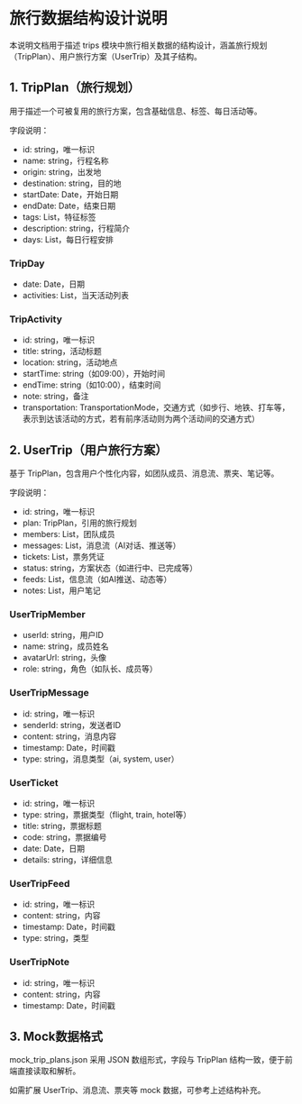 # 旅行数据结构设计说明

本说明文档用于描述 trips 模块中旅行相关数据的结构设计，涵盖旅行规划（TripPlan）、用户旅行方案（UserTrip）及其子结构。

## 1. TripPlan（旅行规划）
用于描述一个可被复用的旅行方案，包含基础信息、标签、每日活动等。

字段说明：
- id: string，唯一标识
- name: string，行程名称
- origin: string，出发地
- destination: string，目的地
- startDate: Date，开始日期
- endDate: Date，结束日期
- tags: List<string>，特征标签
- description: string，行程简介
- days: List<TripDay>，每日行程安排

### TripDay
- date: Date，日期
- activities: List<TripActivity>，当天活动列表

### TripActivity
- id: string，唯一标识
- title: string，活动标题
- location: string，活动地点
- startTime: string（如09:00），开始时间
- endTime: string（如10:00），结束时间
- note: string，备注
- transportation: TransportationMode，交通方式（如步行、地铁、打车等，表示到达该活动的方式，若有前序活动则为两个活动间的交通方式）

## 2. UserTrip（用户旅行方案）
基于 TripPlan，包含用户个性化内容，如团队成员、消息流、票夹、笔记等。

字段说明：
- id: string，唯一标识
- plan: TripPlan，引用的旅行规划
- members: List<UserTripMember>，团队成员
- messages: List<UserTripMessage>，消息流（AI对话、推送等）
- tickets: List<UserTicket>，票务凭证
- status: string，方案状态（如进行中、已完成等）
- feeds: List<UserTripFeed>，信息流（如AI推送、动态等）
- notes: List<UserTripNote>，用户笔记

### UserTripMember
- userId: string，用户ID
- name: string，成员姓名
- avatarUrl: string，头像
- role: string，角色（如队长、成员等）

### UserTripMessage
- id: string，唯一标识
- senderId: string，发送者ID
- content: string，消息内容
- timestamp: Date，时间戳
- type: string，消息类型（ai, system, user）

### UserTicket
- id: string，唯一标识
- type: string，票据类型（flight, train, hotel等）
- title: string，票据标题
- code: string，票据编号
- date: Date，日期
- details: string，详细信息

### UserTripFeed
- id: string，唯一标识
- content: string，内容
- timestamp: Date，时间戳
- type: string，类型

### UserTripNote
- id: string，唯一标识
- content: string，内容
- timestamp: Date，时间戳

## 3. Mock数据格式
mock_trip_plans.json 采用 JSON 数组形式，字段与 TripPlan 结构一致，便于前端直接读取和解析。

如需扩展 UserTrip、消息流、票夹等 mock 数据，可参考上述结构补充。